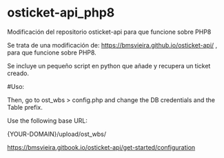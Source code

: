 # osticket-api_php8
Modificación del repositorio osticket-api para que funcione sobre PHP8

Se trata de una modificación de: https://bmsvieira.github.io/osticket-api/ , para que funcione sobre PHP8.

Se incluye un pequeño script en python que añade y recupera un ticket creado.

#Uso:

Then, go to ost_wbs > config.php and change the DB credentials and the Table prefix.

Use the following base URL:

{YOUR-DOMAIN}/upload/ost_wbs/

https://bmsvieira.gitbook.io/osticket-api/get-started/configuration

